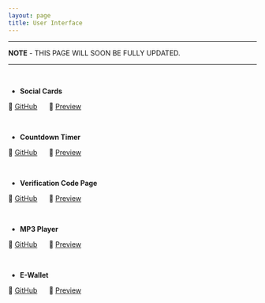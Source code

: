 ```yaml
---
layout: page
title: User Interface
---
```


<hr>
<p><strong>NOTE</strong> - THIS PAGE WILL SOON BE FULLY UPDATED.</p>
<hr>

<br>

- __Social Cards__

🍁 [GitHub]() &nbsp;&nbsp;&nbsp;&nbsp; 🌈 [Preview]()

<br>

- __Countdown Timer__

🍁 [GitHub]() &nbsp;&nbsp;&nbsp;&nbsp; 🌈 [Preview]()

<br>

- __Verification Code Page__

🍁 [GitHub]() &nbsp;&nbsp;&nbsp;&nbsp; 🌈 [Preview]()

<br>

- __MP3 Player__

🍁 [GitHub]() &nbsp;&nbsp;&nbsp;&nbsp; 🌈 [Preview]()

<br>

- __E-Wallet__

🍁 [GitHub]() &nbsp;&nbsp;&nbsp;&nbsp; 🌈 [Preview]()

